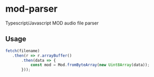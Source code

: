 # mod-parser
Typescript/Javascript MOD audio file parser

## Usage

```javascript
fetch(filename)
   .then(r => r.arrayBuffer()
       .then(data => {
           const mod = Mod.fromByteArray(new Uint8Array(data));
       }));
```
